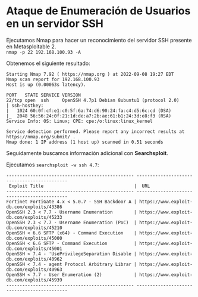 # Ataque de Enumeración de Usuarios en un servidor SSH

Ejecutamos Nmap para hacer un reconocimiento del servidor SSH presente en Metasploitable 2.  
`nmap -p 22 192.168.100.93 -A`  

Obtenemos el siguiente resultado:

```
Starting Nmap 7.92 ( https://nmap.org ) at 2022-09-08 19:27 EDT
Nmap scan report for 192.168.100.93
Host is up (0.00063s latency).

PORT   STATE SERVICE VERSION
22/tcp open  ssh     OpenSSH 4.7p1 Debian 8ubuntu1 (protocol 2.0)
| ssh-hostkey: 
|   1024 60:0f:cf:e1:c0:5f:6a:74:d6:90:24:fa:c4:d5:6c:cd (DSA)
|_  2048 56:56:24:0f:21:1d:de:a7:2b:ae:61:b1:24:3d:e8:f3 (RSA)
Service Info: OS: Linux; CPE: cpe:/o:linux:linux_kernel

Service detection performed. Please report any incorrect results at https://nmap.org/submit/ .
Nmap done: 1 IP address (1 host up) scanned in 0.51 seconds
```
Seguidamente buscamos información adicional con **Searchsploit**.  

Ejecutamos `searchsploit -w ssh 4.7`:  

```
------------------------------------------------ --------------------------------------------
 Exploit Title                                  |  URL
------------------------------------------------ --------------------------------------------
Fortinet FortiGate 4.x < 5.0.7 - SSH Backdoor A | https://www.exploit-db.com/exploits/43386
OpenSSH 2.3 < 7.7 - Username Enumeration        | https://www.exploit-db.com/exploits/45233
OpenSSH 2.3 < 7.7 - Username Enumeration (PoC)  | https://www.exploit-db.com/exploits/45210
OpenSSH < 6.6 SFTP (x64) - Command Execution    | https://www.exploit-db.com/exploits/45000
OpenSSH < 6.6 SFTP - Command Execution          | https://www.exploit-db.com/exploits/45001
OpenSSH < 7.4 - 'UsePrivilegeSeparation Disable | https://www.exploit-db.com/exploits/40962
OpenSSH < 7.4 - agent Protocol Arbitrary Librar | https://www.exploit-db.com/exploits/40963
OpenSSH < 7.7 - User Enumeration (2)            | https://www.exploit-db.com/exploits/45939
------------------------------------------------ --------------------------------------------



